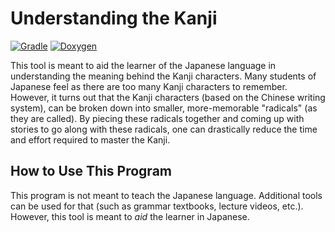 # Understanding the Kanji

[![Gradle](https://github.com/samuelcmace/understanding-the-kanji/actions/workflows/gradle.yml/badge.svg)](https://github.com/samuelcmace/understanding-the-kanji/actions/workflows/gradle.yml)
[![Doxygen](https://github.com/samuelcmace/understanding-the-kanji/actions/workflows/doxygen.yml/badge.svg?branch=main)](https://github.com/samuelcmace/understanding-the-kanji/actions/workflows/doxygen.yml)

This tool is meant to aid the learner of the Japanese language in understanding the meaning behind the Kanji characters. Many students of Japanese feel as there are too many Kanji characters to remember. However, it turns out that the Kanji characters (based on the Chinese writing system), can be broken down into smaller, more-memorable "radicals" (as they are called). By piecing these radicals together and coming up with stories to go along with these radicals, one can drastically reduce the time and effort required to master the Kanji.

## How to Use This Program
This program is not meant to teach the Japanese language. Additional tools can be used for that (such as grammar textbooks, lecture videos, etc.). However, this tool is meant to _aid_ the learner in Japanese.
